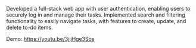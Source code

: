 Developed a full-stack web app with user authentication, enabling users to securely log in and manage their tasks. Implemented search and filtering functionality to easily navigate tasks, with features to create, update, and delete to-do items.

Demo: https://youtu.be/3jjiHge3Sos
